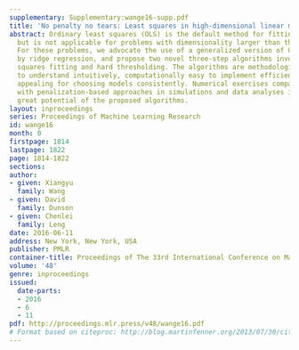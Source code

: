 ```yaml
---
supplementary: Supplementary:wange16-supp.pdf
title: 'No penalty no tears: Least squares in high-dimensional linear models'
abstract: Ordinary least squares (OLS) is the default method for fitting linear models,
  but is not applicable for problems with dimensionality larger than the sample size.
  For these problems, we advocate the use of a generalized version of OLS motivated
  by ridge regression, and propose two novel three-step algorithms involving least
  squares fitting and hard thresholding. The algorithms are methodologically simple
  to understand intuitively, computationally easy to implement efficiently, and theoretically
  appealing for choosing models consistently. Numerical exercises comparing our methods
  with penalization-based approaches in simulations and data analyses illustrate the
  great potential of the proposed algorithms.
layout: inproceedings
series: Proceedings of Machine Learning Research
id: wange16
month: 0
firstpage: 1814
lastpage: 1822
page: 1814-1822
sections: 
author:
- given: Xiangyu
  family: Wang
- given: David
  family: Dunson
- given: Chenlei
  family: Leng
date: 2016-06-11
address: New York, New York, USA
publisher: PMLR
container-title: Proceedings of The 33rd International Conference on Machine Learning
volume: '48'
genre: inproceedings
issued:
  date-parts:
  - 2016
  - 6
  - 11
pdf: http://proceedings.mlr.press/v48/wange16.pdf
# Format based on citeproc: http://blog.martinfenner.org/2013/07/30/citeproc-yaml-for-bibliographies/
---
```

